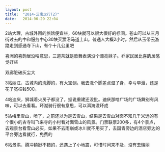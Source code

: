 ```yaml
---
layout: post
title:  "2014-云南之行(2)"
date:   2014-06-29 22:04
---
```





2站大理，古城外围的旅馆便宜些，60块就可以很大很好的标间。苍山可以从三月街过去的中和服务中心30块买票沿马道上山，普通人大概2小时。然后从玉带云游路走到感通寺下山，有个十几公里吧


喜洲的喜韵居没啥意思，三道茶就是歌舞表演没个漂亮妹子。乔家民居比喜韵居感觉好些


双廊脏破灰尘大


3站丽江，古城内的洗脚的，有大宝剑。我去洗个脚差点湿了身，幸亏早泄，还是花了冤枉钱500。


4站迪庆，狮城着火房子都没了，据说重建还没批。迪庆那啥广场的广场舞别有风味，可以去看看。环湖骑行很有意思，可以洱海没环成


5站梅里雪山，喷了，之前还以为是去雪山，结果是去雪山对面不知几千米远的有个很小的古寺叫飞来寺的小村看对面雪山的风景。门票联票200多，有4个景点，去观景台看雪山必买，如果不去雨崩或冰川就不用买了，去国青旁边的酒店旁边的平台旁边看就行，免费的


6站景洪，腾冲镇挺不错的，还遇上了小地震，可惜时间来不及，没有去瑞丽
